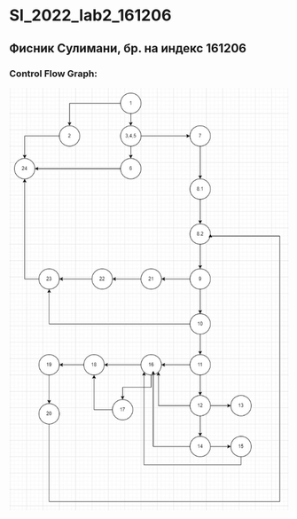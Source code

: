 # SI_2022_lab2_161206

## Фисник Сулимани, бр. на индекс 161206

### Control Flow Graph:
<!--- Images -->
![Control Flow Graph](/imgs/CFG.jpg)
<br/>
